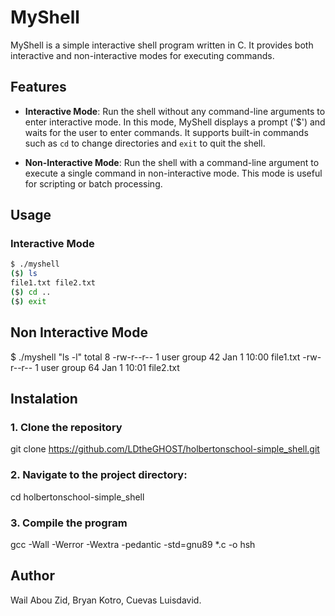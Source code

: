# MyShell

MyShell is a simple interactive shell program written in C. It provides both interactive and non-interactive modes for executing commands.

## Features

- **Interactive Mode**: Run the shell without any command-line arguments to enter interactive mode. In this mode, MyShell displays a prompt ('$') and waits for the user to enter commands. It supports built-in commands such as `cd` to change directories and `exit` to quit the shell.

- **Non-Interactive Mode**: Run the shell with a command-line argument to execute a single command in non-interactive mode. This mode is useful for scripting or batch processing.

## Usage

### Interactive Mode

```bash
$ ./myshell
($) ls
file1.txt file2.txt
($) cd ..
($) exit
```
## Non Interactive Mode
$ ./myshell "ls -l"
total 8
-rw-r--r-- 1 user group 42 Jan 1 10:00 file1.txt
-rw-r--r-- 1 user group 64 Jan 1 10:01 file2.txt

## Instalation
### 1. Clone the repository
git clone https://github.com/LDtheGHOST/holbertonschool-simple_shell.git

### 2. Navigate to the project directory:
cd holbertonschool-simple_shell
### 3. Compile the program 
gcc -Wall -Werror -Wextra -pedantic -std=gnu89 *.c -o hsh

## Author
Wail Abou Zid, Bryan Kotro, Cuevas Luisdavid.




